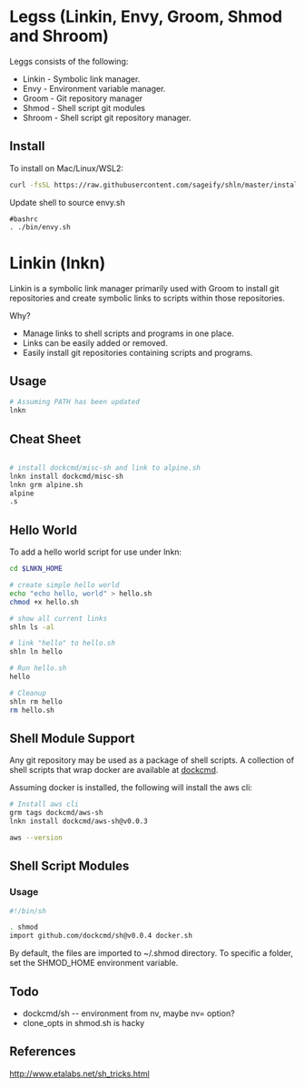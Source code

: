 # Legss (Linkin, Envy, Groom, Shmod and Shroom)

Leggs consists of the following:

- Linkin - Symbolic link manager.
- Envy - Environment variable manager.
- Groom - Git repository manager
- Shmod - Shell script git modules
- Shroom - Shell script git repository manager.

## Install

To install on Mac/Linux/WSL2:

```sh
curl -fsSL https://raw.githubusercontent.com/sageify/shln/master/install.sh | sh
```

Update shell to source envy.sh

```
#bashrc
. ./bin/envy.sh
```

# Linkin (lnkn)

Linkin is a symbolic link manager primarily used with Groom to install git repositories and create symbolic links to scripts within those repositories.

Why?  
- Manage links to shell scripts and programs in one place.
- Links can be easily added or removed.
- Easily install git repositories containing scripts and programs.

## Usage

```sh
# Assuming PATH has been updated 
lnkn
```

## Cheat Sheet

```sh

# install dockcmd/misc-sh and link to alpine.sh
lnkn install dockcmd/misc-sh
lnkn grm alpine.sh
alpine
.s
```

## Hello World

To add a hello world script for use under lnkn:

```sh
cd $LNKN_HOME

# create simple hello world
echo "echo hello, world" > hello.sh
chmod +x hello.sh

# show all current links
shln ls -al

# link "hello" to hello.sh
shln ln hello

# Run hello.sh
hello

# Cleanup
shln rm hello
rm hello.sh
```

## Shell Module Support

Any git repository may be used as a package of shell scripts.  A collection of shell scripts that wrap docker are available at [dockcmd](https://github.com/dockcmd).

Assuming docker is installed, the following will install the aws cli:

```sh
# Install aws cli
grm tags dockcmd/aws-sh
lnkn install dockcmd/aws-sh@v0.0.3

aws --version
```

## Shell Script Modules

### Usage

```sh
#!/bin/sh

. shmod
import github.com/dockcmd/sh@v0.0.4 docker.sh

```

By default, the files are imported to ~/.shmod directory.  To specific a folder, set the SHMOD_HOME environment variable.


## Todo
- dockcmd/sh -- environment from nv, maybe nv= option?
- clone_opts in shmod.sh is hacky


## References
http://www.etalabs.net/sh_tricks.html
